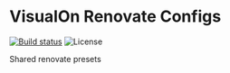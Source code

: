 # VisualOn Renovate Configs

[![Build status](https://github.com/visualon/renovate-config/actions/workflows/test.yml/badge.svg)](https://github.com/visualon/renovate-config/actions/workflows/test.yml)
![License](https://img.shields.io/github/license/visualon/renovate-config)

Shared renovate presets
